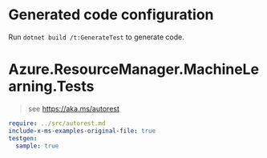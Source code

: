 # Generated code configuration

Run `dotnet build /t:GenerateTest` to generate code.

# Azure.ResourceManager.MachineLearning.Tests

> see https://aka.ms/autorest
``` yaml
require: ../src/autorest.md
include-x-ms-examples-original-file: true
testgen:
  sample: true
```
